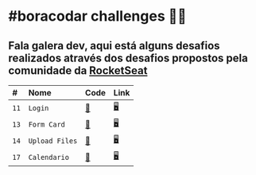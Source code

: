 # #boracodar challenges 👨‍💻

## Fala galera dev, aqui está alguns desafios realizados através dos desafios propostos pela comunidade da [RocketSeat](https://www.rocketseat.com.br/boracodar)

|  #  |  Nome  | Code  | Link |
| :-- | :----- | :---- | :----|
| `11` | `Login` | [🧾](https://github.com/Dinos-s/BoraCodar/tree/master/login) | [🖥](https://dinos-s.github.io/BoraCodar/login/)
| `13` | `Form Card` | [🧾](https://github.com/Dinos-s/BoraCodar/tree/master/card-flip) | [🖥](https://dinos-s.github.io/BoraCodar/card-file/)
| `14` | `Upload Files` | [🧾](https://github.com/Dinos-s/BoraCodar/tree/master/upload-files) | [🖥](https://dinos-s.github.io/BoraCodar/upload-files/)
| `17` | `Calendario` | [🧾](https://github.com/Dinos-s/BoraCodar/tree/master/calendario) | [🖥](https://dinos-s.github.io/BoraCodar/calendario/)